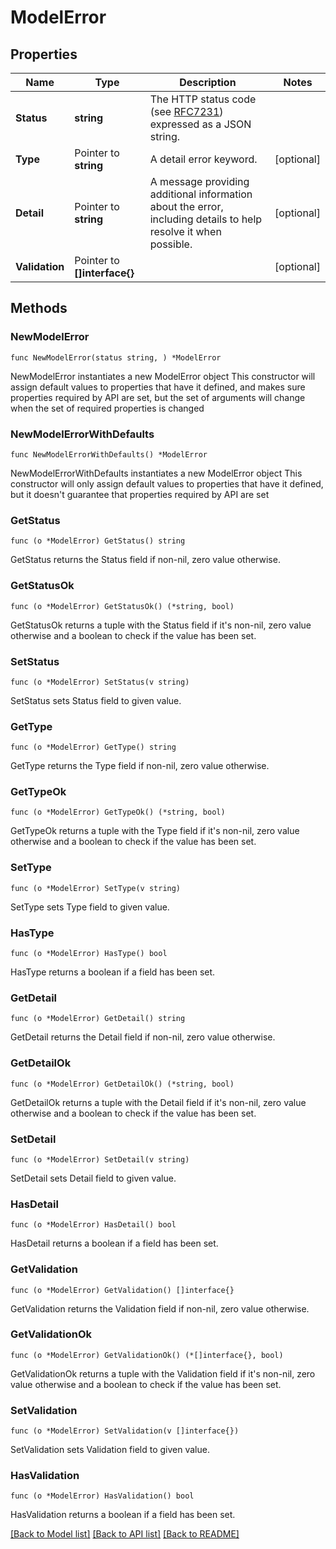 # ModelError

## Properties

Name | Type | Description | Notes
------------ | ------------- | ------------- | -------------
**Status** | **string** | The HTTP status code (see [RFC7231](https://datatracker.ietf.org/doc/html/rfc7231#section-6)) expressed as a JSON string. | 
**Type** | Pointer to **string** | A detail error keyword. | [optional] 
**Detail** | Pointer to **string** | A message providing additional information about the error, including  details to help resolve it when possible. | [optional] 
**Validation** | Pointer to **[]interface{}** |  | [optional] 

## Methods

### NewModelError

`func NewModelError(status string, ) *ModelError`

NewModelError instantiates a new ModelError object
This constructor will assign default values to properties that have it defined,
and makes sure properties required by API are set, but the set of arguments
will change when the set of required properties is changed

### NewModelErrorWithDefaults

`func NewModelErrorWithDefaults() *ModelError`

NewModelErrorWithDefaults instantiates a new ModelError object
This constructor will only assign default values to properties that have it defined,
but it doesn't guarantee that properties required by API are set

### GetStatus

`func (o *ModelError) GetStatus() string`

GetStatus returns the Status field if non-nil, zero value otherwise.

### GetStatusOk

`func (o *ModelError) GetStatusOk() (*string, bool)`

GetStatusOk returns a tuple with the Status field if it's non-nil, zero value otherwise
and a boolean to check if the value has been set.

### SetStatus

`func (o *ModelError) SetStatus(v string)`

SetStatus sets Status field to given value.


### GetType

`func (o *ModelError) GetType() string`

GetType returns the Type field if non-nil, zero value otherwise.

### GetTypeOk

`func (o *ModelError) GetTypeOk() (*string, bool)`

GetTypeOk returns a tuple with the Type field if it's non-nil, zero value otherwise
and a boolean to check if the value has been set.

### SetType

`func (o *ModelError) SetType(v string)`

SetType sets Type field to given value.

### HasType

`func (o *ModelError) HasType() bool`

HasType returns a boolean if a field has been set.

### GetDetail

`func (o *ModelError) GetDetail() string`

GetDetail returns the Detail field if non-nil, zero value otherwise.

### GetDetailOk

`func (o *ModelError) GetDetailOk() (*string, bool)`

GetDetailOk returns a tuple with the Detail field if it's non-nil, zero value otherwise
and a boolean to check if the value has been set.

### SetDetail

`func (o *ModelError) SetDetail(v string)`

SetDetail sets Detail field to given value.

### HasDetail

`func (o *ModelError) HasDetail() bool`

HasDetail returns a boolean if a field has been set.

### GetValidation

`func (o *ModelError) GetValidation() []interface{}`

GetValidation returns the Validation field if non-nil, zero value otherwise.

### GetValidationOk

`func (o *ModelError) GetValidationOk() (*[]interface{}, bool)`

GetValidationOk returns a tuple with the Validation field if it's non-nil, zero value otherwise
and a boolean to check if the value has been set.

### SetValidation

`func (o *ModelError) SetValidation(v []interface{})`

SetValidation sets Validation field to given value.

### HasValidation

`func (o *ModelError) HasValidation() bool`

HasValidation returns a boolean if a field has been set.


[[Back to Model list]](../README.md#documentation-for-models) [[Back to API list]](../README.md#documentation-for-api-endpoints) [[Back to README]](../README.md)



